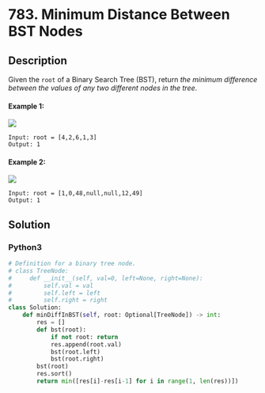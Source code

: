 # 783. Minimum Distance Between BST Nodes

## Description
Given the `root` of a Binary Search Tree (BST), return *the minimum difference between the values of any two different nodes in the tree*.

#### Example 1:
![](https://assets.leetcode.com/uploads/2021/02/05/bst1.jpg)
```
Input: root = [4,2,6,1,3]
Output: 1
```

#### Example 2:
![](https://assets.leetcode.com/uploads/2021/02/05/bst2.jpg)
```
Input: root = [1,0,48,null,null,12,49]
Output: 1
```


## Solution

### Python3
```python
# Definition for a binary tree node.
# class TreeNode:
#     def __init__(self, val=0, left=None, right=None):
#         self.val = val
#         self.left = left
#         self.right = right
class Solution:
    def minDiffInBST(self, root: Optional[TreeNode]) -> int:
        res = []
        def bst(root):
            if not root: return
            res.append(root.val)
            bst(root.left)
            bst(root.right)
        bst(root)
        res.sort()
        return min([res[i]-res[i-1] for i in range(1, len(res))])
```